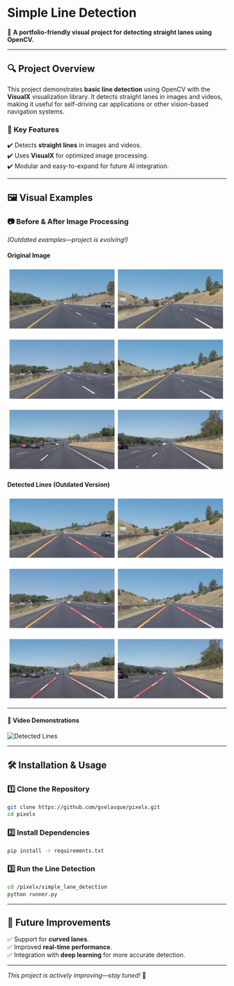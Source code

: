 # Simple Line Detection

🚀 **A portfolio-friendly visual project for detecting straight lanes using OpenCV.**

---

## 🔍 Project Overview
This project demonstrates **basic line detection** using OpenCV with the **VisualX** 
visualization library. It detects straight lanes in images and videos, making it 
useful for self-driving car applications or other vision-based navigation systems.

### 📌 **Key Features**
✔️ Detects **straight lines** in images and videos.  
✔️ Uses **VisualX** for optimized image processing.  
✔️ Modular and easy-to-expand for future AI integration.

---

## 🖼️ Visual Examples
### 📷 **Before & After Image Processing**
_(Outdated examples—project is evolving!)_

#### **Original Image**
<div>
    <img src="/pixelx/simple_lane_detection/data/input/images/input.png" alt="Original Road Images" width="500">
</div>

#### **Detected Lines (Outdated Version)**
<div>
    <img src="/pixelx/simple_lane_detection/data/output/images/output.png" alt="Detected Lines" width="500">
</div>

---

#### 🎥 Video Demonstrations
<div>
    <img src="/pixelx/simple_lane_detection/data/output/videos/video.gif" alt="Detected Lines" width="500">
</div>

---

## 🛠️ Installation & Usage
### 1️⃣ **Clone the Repository**
```bash
git clone https://github.com/gvelasque/pixelx.git
cd pixelx
```

### 2️⃣ **Install Dependencies**
```bash
pip install -r requirements.txt
```

### 3️⃣ **Run the Line Detection**
```bash
cd /pixelx/simple_lane_detection
python runner.py
```

---

## 🚀 Future Improvements
✅ Support for **curved lanes**.  
✅ Improved **real-time performance**.  
✅ Integration with **deep learning** for more accurate detection.

---

_This project is actively improving—stay tuned!_ 🚀
